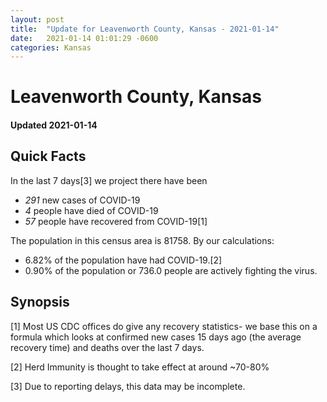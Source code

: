 ```yaml
---
layout: post
title:  "Update for Leavenworth County, Kansas - 2021-01-14"
date:   2021-01-14 01:01:29 -0600
categories: Kansas
---
```


# Leavenworth County, Kansas
#### Updated 2021-01-14

## Quick Facts

In the last 7 days[3] we project there have been
- *291* new cases of COVID-19
- *4* people have died of COVID-19
- *57* people have recovered from COVID-19[1]

The population in this census area is 81758. By our calculations:
- 6.82% of the population have had COVID-19.[2]
- 0.90% of the population or 736.0 people are actively fighting the virus.

## Synopsis




[1] Most US CDC offices do give any recovery statistics- we base this on a formula which looks at confirmed new cases
15 days ago (the average recovery time) and deaths over the last 7 days.

[2] Herd Immunity is thought to take effect at around ~70-80%

[3] Due to reporting delays, this data may be incomplete.
 
    